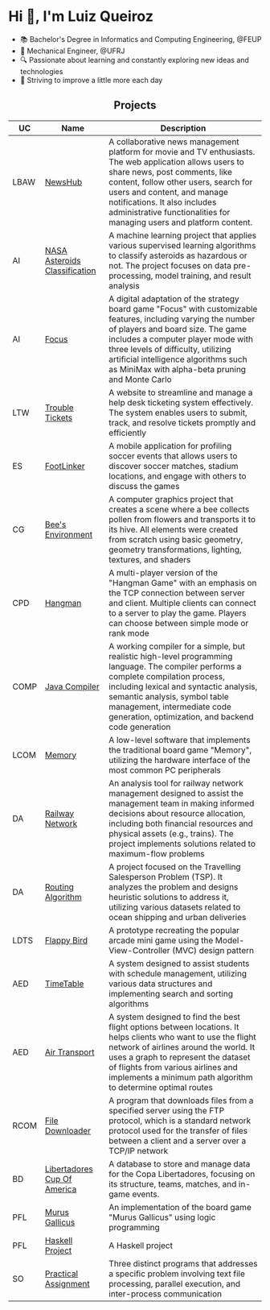 # Hi 👋, I'm Luiz Queiroz

- 📚 Bachelor's Degree in Informatics and Computing Engineering, @FEUP
- 🔧 Mechanical Engineer, @UFRJ 
- 🔍 Passionate about learning and constantly exploring new ideas and technologies 
- 🚀 Striving to improve a little more each day


<h2 align = "center" >Projects</h2>
<p align = "center">

| UC   | Name      | Description                                                                                                                                                   |
|------|-----------|---------------------------------------------------------------------------------------------------------------------------------------------------------------|
| LBAW | [NewsHub](https://github.com/luizhqueiroz/LBAW-NewsHub)   | A collaborative news management platform for movie and TV enthusiasts. The web application allows users to share news, post comments, like content, follow other users, search for users and content, and manage notifications. It also includes administrative functionalities for managing users and platform content.  |
| AI   | [NASA Asteroids Classification](https://github.com/luizhqueiroz/AI-NasaAsteroidsClassification) | A machine learning project that applies various supervised learning algorithms to classify asteroids as hazardous or not. The project focuses on data pre-processing, model training, and result analysis |
| AI   | [Focus](https://github.com/luizhqueiroz/AI-Focus) | A digital adaptation of the strategy board game "Focus" with customizable features, including varying the number of players and board size. The game includes a computer player mode with three levels of difficulty, utilizing artificial intelligence algorithms such as MiniMax with alpha-beta pruning and Monte Carlo |
| LTW  | [Trouble Tickets](https://github.com/luizhqueiroz/LTW-TroubleTickets) | A website to streamline and manage a help desk ticketing system effectively. The system enables users to submit, track, and resolve tickets promptly and efficiently |
| ES   | [FootLinker](https://github.com/luizhqueiroz/ES-FootLinker) | A mobile application for profiling soccer events that allows users to discover soccer matches, stadium locations, and engage with others to discuss the games |
| CG   | [Bee's Environment](https://github.com/luizhqueiroz/CG-BeesEnvironment) | A computer graphics project that creates a scene where a bee collects pollen from flowers and transports it to its hive. All elements were created from scratch using basic geometry, geometry transformations, lighting, textures, and shaders |
| CPD  | [Hangman](https://github.com/luizhqueiroz/CPD-Hangman) | A multi-player version of the "Hangman Game" with an emphasis on the TCP connection between server and client. Multiple clients can connect to a server to play the game. Players can choose between simple mode or rank mode |
| COMP | [Java Compiler](https://github.com/luizhqueiroz/COMP-JavaCompiler) | A working compiler for a simple, but realistic high-level programming language. The compiler performs a complete compilation process, including lexical and syntactic analysis, semantic analysis, symbol table management, intermediate code generation, optimization, and backend code generation |
| LCOM | [Memory](https://github.com/luizhqueiroz/LCOM-MemoryGame) | A low-level software that implements the traditional board game "Memory", utilizing the hardware interface of the most common PC peripherals |
| DA   | [Railway Network](https://github.com/luizhqueiroz/DA-RailwayNetwork) | An analysis tool for railway network management designed to assist the management team in making informed decisions about resource allocation, including both financial resources and physical assets (e.g., trains). The project implements solutions related to maximum-flow problems |
| DA   | [Routing Algorithm](https://github.com/luizhqueiroz/DA-RoutingAlgorithm) | A project focused on the Travelling Salesperson Problem (TSP). It analyzes the problem and designs heuristic solutions to address it, utilizing various datasets related to ocean shipping and urban deliveries |
| LDTS | [Flappy Bird](https://github.com/luizhqueiroz/LDTS-FlappyBird) | A prototype recreating the popular arcade mini game using the Model-View-Controller (MVC) design pattern |
| AED  | [TimeTable](https://github.com/luizhqueiroz/AED-TimeTable) | A system designed to assist students with schedule management, utilizing various data structures and implementing search and sorting algorithms |
| AED  | [Air Transport](https://github.com/luizhqueiroz/AED-AirTransport) | A system designed to find the best flight options between locations. It helps clients who want to use the flight network of airlines around the world. It uses a graph to represent the dataset of flights from various airlines and implements a minimum path algorithm to determine optimal routes |
| RCOM | [File Downloader](https://github.com/luizhqueiroz/RCOM-FileDownloader) | A program that downloads files from a specified server using the FTP protocol, which is a standard network protocol used for the transfer of files between a client and a server over a TCP/IP network |
| BD   | [Libertadores Cup Of America](https://github.com/luizhqueiroz/BD-LibertadoresCupOfAmerica) | A database to store and manage data for the Copa Libertadores, focusing on its structure, teams, matches, and in-game events. |
| PFL  | [Murus Gallicus](https://github.com/luizhqueiroz/PFL-MurusGallicus) | An implementation of the board game "Murus Gallicus" using logic programming |
| PFL  | [Haskell Project](https://github.com/luizhqueiroz/PFL-HaskellProject) | A Haskell project |
| SO   | [Practical Assignment](https://github.com/luizhqueiroz/SO-PracticalAssignment) | Three distinct programs that addresses a specific problem involving text file processing, parallel execution, and inter-process communication |
